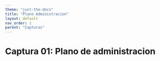 ```yaml
---
theme: "just-the-docs"
title: "Plano Administracion"
layout: default
nav_order: 1
parent: "Capturas"
---
```

# Captura 01: Plano de administracion
